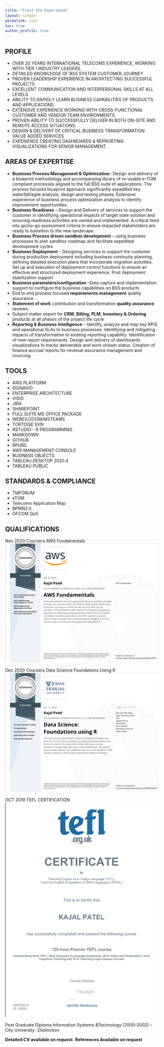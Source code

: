 ```yaml
---
title: "Trust the Experience"
layout: single
permalink: /cv/
toc: true
author_profile: true
---
```


##  **PROFILE**
 
+	OVER 20 YEARS INTERNATIONAL TELECOMS EXPERIENCE, WORKING WITH TIER 1 INDUSTRY LEADERS.
+	DETAILED KNOWLEDGE OF BSS SYSTEM CUSTOMER JOURNEY 
+	PROVEN LEADERSHIP EXPERIENCE IN ARCHITECTING SUCCESSFUL PROJECTS
+	EXCELLENT COMMUNICATION AND INTERPERSONAL SKILLS AT ALL LEVELS
+	ABILITY TO RAPIDLY LEARN BUSINESS CAPABILITIES OF PRODUCTS AND APPLICATIONS. 
+	EXTENSIVE EXPERIENCE WORKING WITH CROSS-FUNCTIONAL CUSTOMER AND VENDOR TEAM ENVIRONMENTS. 
+	PROVEN ABILITY TO SUCCESSFULLY DELIVER IN BOTH ON-SITE AND REMOTE ACCESS SITUATIONS.
+   DESIGN & DELIVERY OF CRITICAL BUSINESS TRANSFORMATION VALUE ADDED SERVICES
+   EXPERIENCE CREATING DASHBOARDS & REPRORTING VISUALIZATIONS FOR SENIOR MANAGEMENT.

##  **AREAS OF EXPERTISE**
 
+	**Business Process Management & Optimization**– Design and delivery of a blueprint methodology and accompanying library of re-usable e-TOM compliant processes aligned to the full BSS suite of applications. The process focused blueprint approach significantly expedited key waterfall/agile analysis, design and testing phases. Extensive experience of business process optimization analysis to identify improvement opportunities.
+	**Business Readiness** – Design and Delivery of services to support the customer in identifying operational impacts of target state solution and ensuring readiness activities are owned and implemented. A critical feed into go/no-go assessment criteria to ensure impacted stakeholders are ready to transition to the new landscape.
+	**Business Process driven sandbox development** – using business processes to plan sandbox roadmap and facilitate expedited development cycles. 
+	**Business Deployment** – Designing services to support the customer during production deployment including business continuity planning, defining detailed execution plans that incorporate migration activities. Set up and execution of deployment control functions to ensure an effective and structured deployment experience. Post deployment stabilization support
+	**Business parameters/configuration** –Data capture and implementation support to configure the business capabilities on BSS products
+   End to end process focused **requirements management** quality assurance.
+   **Statement of work** contribution and transformation **quality assurance** reviews.
+	Subject matter expert for **CRM, Billing, PLM, Inventory & Ordering** products at all phases of the project life cycle
+   **Reporting & Business Intelligence** – Identify, analyze and map key KPIS and operational SLAs to business processes. Identifying and mitigating impacts of transformation to existing reporting capability. Identification of new report requirements.  Design and delivery of dashboards visualizations to tracks deliverable and work stream status. Creation of finance accrual reports for revenue assurance management and invoicing.

##  **TOOLS**

+	ARIS PLATFORM
+	SIGNAVIO 
+	ENTERPRISE ARCHITECTURE
+   VISIO
+	JIRA 
+	SHAREPOINT
+	FULL SUITE MS OFFICE PACKAGE
+	WEBEX/ZOOM/MSTEAMS
+	TORTOISE SVN
+   RSTUDIO - R PROGRAMMING
+   MARKDOWN
+   GITHUB
+   RPUBS
+   AWS MANAGEMENT CONSOLE
+   BUSINESS OBJECTS
+   TABLEAU DESKTOP 2020.4
+   TABLEAU PUBLIC

##  **STANDARDS & COMPLIANCE**

+	TMFORUM
+	eTOM
+	Telecoms Application Map
+	BPMN2.0
+   OFCOM QoS

##  **QUALIFICATIONS**

Nov 2020 Coursera AWS Fundamentals  
<img src="/assets/images/AWS.jpg">

Dec 2020 Coursera Data Science Foundations Using R  
<img src="/assets/images/datasc.jpg">

OCT 2019 TEFL CERTIFICATION   
<img src="/assets/images/tefl.jpg" width="500">

Post Graduate Diploma Information Systems &Technology (2000-2002) – City University -Distinction

**Detailed CV available on request**.
**References Available on request**
